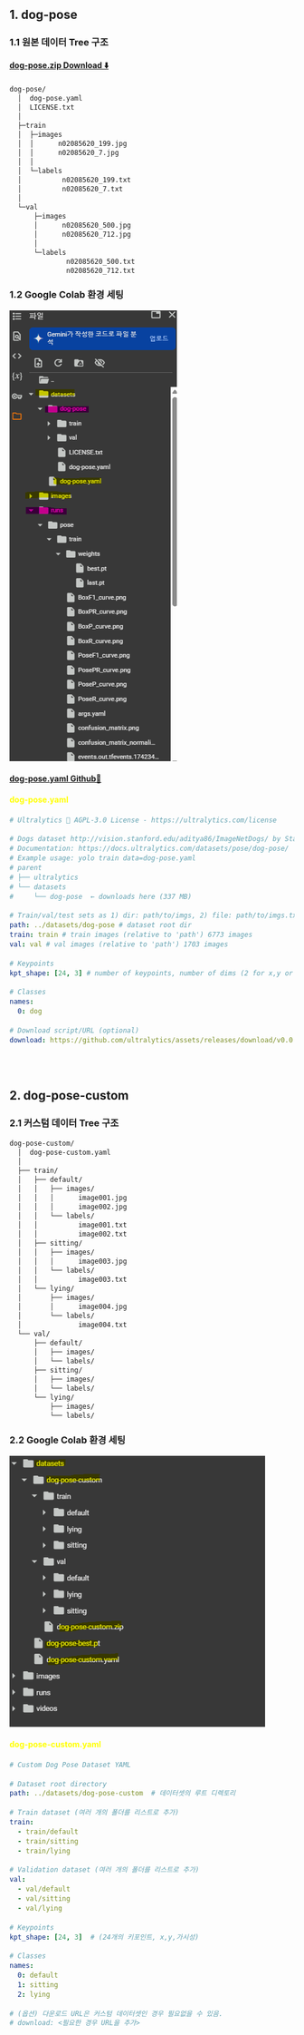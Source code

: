 
## **1. dog-pose**

### 1.1 원본 데이터 Tree 구조
#### [**dog-pose.zip** Download ⬇️](https://github.com/ultralytics/assets/releases/download/v0.0.0/dog-pose.zip)
```plaintext
dog-pose/
  │  dog-pose.yaml
  │  LICENSE.txt
  │
  ├─train
  │  ├─images
  │  │      n02085620_199.jpg
  │  │      n02085620_7.jpg
  │  │
  │  └─labels
  │          n02085620_199.txt
  │          n02085620_7.txt
  │
  └─val
      ├─images
      │      n02085620_500.jpg
      │      n02085620_712.jpg
      │
      └─labels
              n02085620_500.txt
              n02085620_712.txt
```
### 1.2 Google Colab 환경 세팅
 ![yolo11n-dog-pose](dog-pose.png)
#### [**dog-pose.yaml** Github🔗](https://github.com/ultralytics/ultralytics/blob/main/ultralytics/cfg/datasets/dog-pose.yaml)
#### **<span style="color: yellow;">dog-pose.yaml</span>**
```yaml
# Ultralytics 🚀 AGPL-3.0 License - https://ultralytics.com/license

# Dogs dataset http://vision.stanford.edu/aditya86/ImageNetDogs/ by Stanford
# Documentation: https://docs.ultralytics.com/datasets/pose/dog-pose/
# Example usage: yolo train data=dog-pose.yaml
# parent
# ├── ultralytics
# └── datasets
#     └── dog-pose  ← downloads here (337 MB)

# Train/val/test sets as 1) dir: path/to/imgs, 2) file: path/to/imgs.txt, or 3) list: [path/to/imgs1, path/to/imgs2, ..]
path: ../datasets/dog-pose # dataset root dir
train: train # train images (relative to 'path') 6773 images
val: val # val images (relative to 'path') 1703 images

# Keypoints
kpt_shape: [24, 3] # number of keypoints, number of dims (2 for x,y or 3 for x,y,visible)

# Classes
names:
  0: dog

# Download script/URL (optional)
download: https://github.com/ultralytics/assets/releases/download/v0.0.0/dog-pose.zip
```
<br/><br/>

## **2. dog-pose-custom**

### 2.1 커스텀 데이터 Tree 구조
```plaintext
dog-pose-custom/
  │  dog-pose-custom.yaml
  │
  ├── train/
  │   ├── default/
  │   │   ├── images/
  │   │   │      image001.jpg
  │   │   │      image002.jpg
  │   │   └── labels/
  │   │          image001.txt
  │   │          image002.txt
  │   ├── sitting/
  │   │   ├── images/
  │   │   │      image003.jpg
  │   │   └── labels/
  │   │          image003.txt
  │   └── lying/
  │       ├── images/
  │       │      image004.jpg
  │       └── labels/
  │              image004.txt
  └── val/
      ├── default/
      │   ├── images/
      │   └── labels/
      ├── sitting/
      │   ├── images/
      │   └── labels/
      └── lying/
          ├── images/
          └── labels/
```

### 2.2 Google Colab 환경 세팅
![yolo11n-dog-pose-custom](dog-pose-custom.png)
#### **<span style="color: yellow;">dog-pose-custom.yaml</span>**
```yaml
# Custom Dog Pose Dataset YAML

# Dataset root directory
path: ../datasets/dog-pose-custom  # 데이터셋의 루트 디렉토리

# Train dataset (여러 개의 폴더를 리스트로 추가)
train:
  - train/default
  - train/sitting
  - train/lying

# Validation dataset (여러 개의 폴더를 리스트로 추가)
val:
  - val/default
  - val/sitting
  - val/lying

# Keypoints
kpt_shape: [24, 3]  # (24개의 키포인트, x,y,가시성)

# Classes
names:
  0: default
  1: sitting
  2: lying

# (옵션) 다운로드 URL은 커스텀 데이터셋인 경우 필요없을 수 있음.
# download: <필요한 경우 URL을 추가>
```
